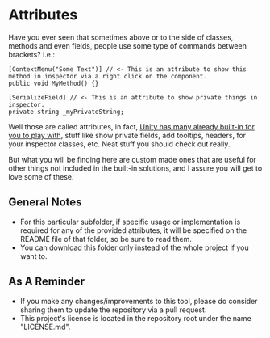 # Attributes
Have you ever seen that sometimes above or to the side of classes, methods and even fields, people use some type of commands between brackets? i.e.:

```
[ContextMenu("Some Text")] // <- This is an attribute to show this method in inspector via a right click on the component.
public void MyMethod() {}

[SerializeField] // <- This is an attribute to show private things in inspector.
private string _myPrivateString;
```

Well those are called attributes, in fact, [Unity has many already built-in for you to play with](https://docs.unity3d.com/ScriptReference/AddComponentMenu.html), stuff like show private fields, add tooltips, headers, for your inspector classes, etc. Neat stuff you should check out really.

But what you will be finding here are custom made ones that are useful for other things not included in the built-in solutions, and I assure you will get to love some of these.

## General Notes

* For this particular subfolder, if specific usage or implementation is required for any of the provided attributes, it will be specified on the README file of that folder, so be sure to read them.
* You can [download this folder only](https://minhaskamal.github.io/DownGit/#/home?url=https://github.com/heisarzola/Unity-Development-Tools/tree/master/Attributes) instead of the whole project if you want to.

## As A Reminder 
* If you make any changes/improvements to this tool, please do consider sharing them to update the repository via a pull request.
* This project's license is located in the repository root under the name "LICENSE.md".